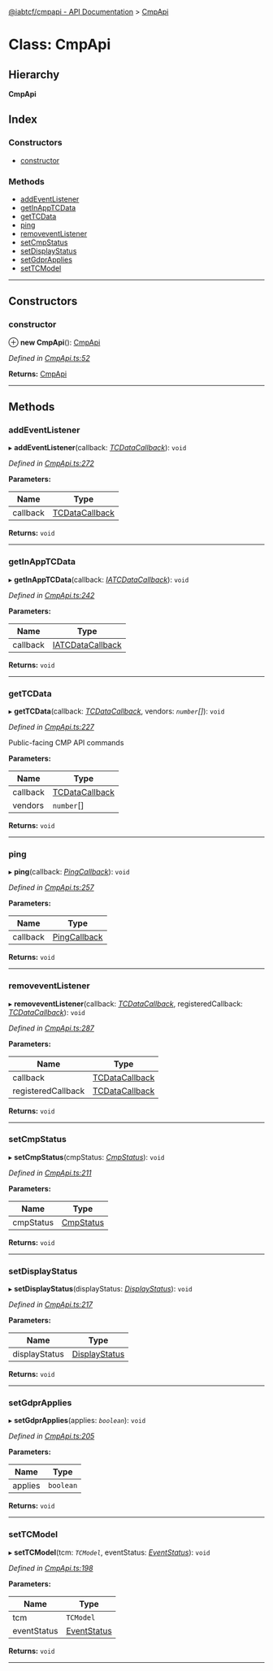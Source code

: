 [@iabtcf/cmpapi - API Documentation](../README.md) > [CmpApi](../classes/cmpapi.md)

# Class: CmpApi

## Hierarchy

**CmpApi**

## Index

### Constructors

* [constructor](cmpapi.md#constructor)

### Methods

* [addEventListener](cmpapi.md#addeventlistener)
* [getInAppTCData](cmpapi.md#getinapptcdata)
* [getTCData](cmpapi.md#gettcdata)
* [ping](cmpapi.md#ping)
* [removeventListener](cmpapi.md#removeventlistener)
* [setCmpStatus](cmpapi.md#setcmpstatus)
* [setDisplayStatus](cmpapi.md#setdisplaystatus)
* [setGdprApplies](cmpapi.md#setgdprapplies)
* [setTCModel](cmpapi.md#settcmodel)

---

## Constructors

<a id="constructor"></a>

###  constructor

⊕ **new CmpApi**(): [CmpApi](cmpapi.md)

*Defined in [CmpApi.ts:52](https://github.com/chrispaterson/iabtcf-es/blob/cff81a9/modules/cmpapi/src/CmpApi.ts#L52)*

**Returns:** [CmpApi](cmpapi.md)

___

## Methods

<a id="addeventlistener"></a>

###  addEventListener

▸ **addEventListener**(callback: *[TCDataCallback](../#tcdatacallback)*): `void`

*Defined in [CmpApi.ts:272](https://github.com/chrispaterson/iabtcf-es/blob/cff81a9/modules/cmpapi/src/CmpApi.ts#L272)*

**Parameters:**

| Name | Type |
| ------ | ------ |
| callback | [TCDataCallback](../#tcdatacallback) |

**Returns:** `void`

___
<a id="getinapptcdata"></a>

###  getInAppTCData

▸ **getInAppTCData**(callback: *[IATCDataCallback](../#iatcdatacallback)*): `void`

*Defined in [CmpApi.ts:242](https://github.com/chrispaterson/iabtcf-es/blob/cff81a9/modules/cmpapi/src/CmpApi.ts#L242)*

**Parameters:**

| Name | Type |
| ------ | ------ |
| callback | [IATCDataCallback](../#iatcdatacallback) |

**Returns:** `void`

___
<a id="gettcdata"></a>

###  getTCData

▸ **getTCData**(callback: *[TCDataCallback](../#tcdatacallback)*, vendors: *`number`[]*): `void`

*Defined in [CmpApi.ts:227](https://github.com/chrispaterson/iabtcf-es/blob/cff81a9/modules/cmpapi/src/CmpApi.ts#L227)*

Public-facing CMP API commands

**Parameters:**

| Name | Type |
| ------ | ------ |
| callback | [TCDataCallback](../#tcdatacallback) |
| vendors | `number`[] |

**Returns:** `void`

___
<a id="ping"></a>

###  ping

▸ **ping**(callback: *[PingCallback](../#pingcallback)*): `void`

*Defined in [CmpApi.ts:257](https://github.com/chrispaterson/iabtcf-es/blob/cff81a9/modules/cmpapi/src/CmpApi.ts#L257)*

**Parameters:**

| Name | Type |
| ------ | ------ |
| callback | [PingCallback](../#pingcallback) |

**Returns:** `void`

___
<a id="removeventlistener"></a>

###  removeventListener

▸ **removeventListener**(callback: *[TCDataCallback](../#tcdatacallback)*, registeredCallback: *[TCDataCallback](../#tcdatacallback)*): `void`

*Defined in [CmpApi.ts:287](https://github.com/chrispaterson/iabtcf-es/blob/cff81a9/modules/cmpapi/src/CmpApi.ts#L287)*

**Parameters:**

| Name | Type |
| ------ | ------ |
| callback | [TCDataCallback](../#tcdatacallback) |
| registeredCallback | [TCDataCallback](../#tcdatacallback) |

**Returns:** `void`

___
<a id="setcmpstatus"></a>

###  setCmpStatus

▸ **setCmpStatus**(cmpStatus: *[CmpStatus](../enums/cmpstatus.md)*): `void`

*Defined in [CmpApi.ts:211](https://github.com/chrispaterson/iabtcf-es/blob/cff81a9/modules/cmpapi/src/CmpApi.ts#L211)*

**Parameters:**

| Name | Type |
| ------ | ------ |
| cmpStatus | [CmpStatus](../enums/cmpstatus.md) |

**Returns:** `void`

___
<a id="setdisplaystatus"></a>

###  setDisplayStatus

▸ **setDisplayStatus**(displayStatus: *[DisplayStatus](../enums/displaystatus.md)*): `void`

*Defined in [CmpApi.ts:217](https://github.com/chrispaterson/iabtcf-es/blob/cff81a9/modules/cmpapi/src/CmpApi.ts#L217)*

**Parameters:**

| Name | Type |
| ------ | ------ |
| displayStatus | [DisplayStatus](../enums/displaystatus.md) |

**Returns:** `void`

___
<a id="setgdprapplies"></a>

###  setGdprApplies

▸ **setGdprApplies**(applies: *`boolean`*): `void`

*Defined in [CmpApi.ts:205](https://github.com/chrispaterson/iabtcf-es/blob/cff81a9/modules/cmpapi/src/CmpApi.ts#L205)*

**Parameters:**

| Name | Type |
| ------ | ------ |
| applies | `boolean` |

**Returns:** `void`

___
<a id="settcmodel"></a>

###  setTCModel

▸ **setTCModel**(tcm: *`TCModel`*, eventStatus: *[EventStatus](../enums/eventstatus.md)*): `void`

*Defined in [CmpApi.ts:198](https://github.com/chrispaterson/iabtcf-es/blob/cff81a9/modules/cmpapi/src/CmpApi.ts#L198)*

**Parameters:**

| Name | Type |
| ------ | ------ |
| tcm | `TCModel` |
| eventStatus | [EventStatus](../enums/eventstatus.md) |

**Returns:** `void`

___

